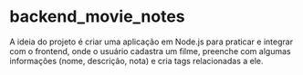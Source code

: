 # backend_movie_notes
A ideia do projeto é criar uma aplicação em Node.js para praticar e integrar com o frontend, onde o usuário cadastra um filme, preenche com algumas informações (nome, descrição, nota) e cria tags relacionadas a ele.
